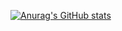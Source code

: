 [![Anurag's GitHub stats](https://github-readme-stats.vercel.app/api?username=Wapply&theme=transparent)](https://github.com/anuraghazra/github-readme-stats)
